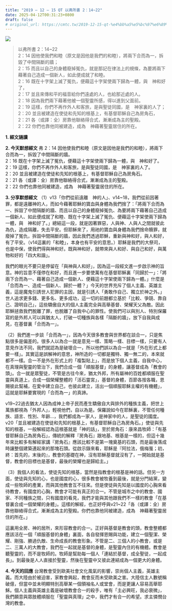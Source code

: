 ```yaml
---
title: "2019 – 12 – 15 QT 以弗所書 2：14~22"
date: 2025-04-12T00:31:23+0800
draft: false
# original_url: https://cmtc.tw/2019-12-15-qt-%e4%bb%a5%e5%bc%97%e6%89%80%e6%9b%b8-2%ef%bc%9a1422
---
```


![](/images/qt.jpg)
> 以弗所書 2：14\~22  
> 2：14 因他使我們和睦（原文是因他是我們的和睦），將兩下合而為一，拆毀了中間隔斷的牆；  
> 2：15 而且以自己的身體廢掉冤仇，就是那記在律法上的規條，為要將兩下藉著自己造成一個新人，如此便成就了和睦。  
> 2：16 既在十字架上滅了冤仇，便藉這十字架使兩下歸為一體，與　神和好了，  
> 2：17 並且來傳和平的福音給你們遠處的人，也給那近處的人。  
> 2：18 因為我們兩下藉著他被一個聖靈所感，得以進到父面前。  
> 2：19 這樣，你們不再作外人和客旅，是與聖徒同國，是　神家裏的人了；  
> 2：20 並且被建造在使徒和先知的根基上，有基督耶穌自己為房角石，  
> 2：21 各（或譯：全）房靠他聯絡得合式，漸漸成為主的聖殿。  
> 2：22 你們也靠他同被建造，成為　神藉著聖靈居住的所在。

**1. 經文誦讀**

**2.  今天默想經文**
弗 2：14 因他使我們和睦（原文是因他是我們的和睦），將兩下合而為一，拆毀了中間隔斷的牆。  
2：16 既在十字架上滅了冤仇，便藉這十字架使兩下歸為一體，與　神和好了。  
2：19 這樣，你們不再作外人和客旅，是與聖徒同國，是　神家裏的人了。  
2：20 並且被建造在使徒和先知的根基上，有基督耶穌自己為房角石。  
2：21 各（或譯：全）房靠他聯絡得合式，漸漸成為主的聖殿。  
2：22 你們也靠他同被建造，成為　神藉著聖靈居住的所在。

**3. 分享默想經文**
（1）v13「你們從前遠離　神的人」、v14\~18，我們從前因著罪，都是遠離神的人，而如今藉著耶穌的寶血與身體為我們捨了：「將兩下合而為一、拆毀了中間隔斷的牆、而且以自己的身體廢掉冤仇、為要將兩下藉著自己造成一個新人、如此便成就了和睦、既在十字架上滅了冤仇、便藉這十字架使兩下歸為一體，與　神和好了。」總結這一段，就是因著罪惡，人與神、人與人之間就彼此為仇，造成隔離，失去平安。但耶穌來了，用祂的寶血與身體為我們捨命贖罪，就廢掉了冤仇，拆毀中間隔斷的牆，因此我們透過耶穌，重新與神和好，與人和好，有了平安。（v14這裏的「和睦」，本身也有平安的意思。）耶穌是我們的大祭司，也是中保，使我們得與神和好。既與神和好，就帶來與人和好、與自己和好，與萬物和好的「四大和諧」。

我們的眼光不要只是停留在「與神與人和好」，因為這一段經文進一步啟示神的旨意。神的旨意不僅停在和好，而且進一步要使萬有在基督耶穌裏「同歸於一」：「將兩下合而為一、藉著自己造成一個新人、便藉這十字架使兩下歸為一體。」什麼是「合而為一、造成一個新人、歸於一體？」今天的世界充斥了個人主義、英雄主義，這是魔鬼引誘世人犯罪的主因，就是引誘人「勇敢作自己、獨立於神之外。」世人追求更多錢、更多名、更多成功，這一切的前題都立基於「比較、爭競、靠自己、證明自己」，這些驕傲自大的個人主義完全與高舉基督、榮耀天父為敵。因此耶穌拯救我們脫離了罪，也脫離了自我中心的罪性。使我們可以與別人、特別保羅寫的是外邦人可以與猶太人，打破一切種族與各樣「隔斷的牆」，放下自我與成見，在基督裏「合而為一」。

（2）我們進一步談「合而為一」，因為今天很多教會與世界都在談合一，只是焦點很多是偏差的。很多人以為合一就是意見一樣、策略一樣、目標一樣，只要有人意見作法不同，我們就認為是破壞合一，所以他們誤以為合一就是「外在形式上都要一樣」。其實這是誤解神的意思，神所造的一切都是獨特、獨一無二的，本來就都不一樣。合一不是外在形式上的「複製貼上」，而是放下個人主義，自我中心，在真理與聖靈的管治下，我們合成一個「順服基督」的身體，讓基督成為「教會的頭」。合一就是眾聖徒，不管是古往今來，猶太外邦，所有屬神的百姓都順服在聖靈與真道上，合成一個榮耀整體的「活石靈宮」，基督的身體，百節各按各職，恩賜彼此幫補，在愛中建立自己，也彼此建立，活出一個順服耶穌主權的有機體」，這就是耶穌要實現的「合而為一」的真諦。

v19\~22過去猶太人因為成神上帝子民而產生驕傲自大與排外的種族主義，把世上萬族都視為「外邦人」，輕視他們，自以為是。保羅說如今在耶穌裏，不管任何種族、語言、性別、年齡…，我們都成為一家人，是神家中的人，是聖徒的國度。v20「並且被建造在使徒和先知的根基上，有基督耶穌自己為房角石。」使徒與先知的根基，一般解經認為這根基就是「神的話」，至於房角石：康來昌牧師：「有基督耶穌自己為房角石」，傳統的解釋『房角石』跟地基、根基是一樣的，但這十幾年來比較多有解經家講『房角石』應該比較不是第一塊奠基的石頭，而是最後落成時讓整個建築連起來的那塊石頭。從啟示錄來看，耶穌是『阿拉法，俄梅戛；初，終：首先的，末後的』，教會的基礎在神，沒有耶穌基督就沒有了，一開始就是基督，教會的目標也是基督，最後的榮耀也是歸給主。」

（3）我個人的看法，使徒先知的根基，當然是指教會的根基是神的話。但另一方面，使徒與先知的心，也是國度的心，很多教會被牧養到最後，就是分門結黨，變成一些牧師的產業，而與其他教會互不往來。但是使徒與先知是以國度的心胸來看待教會，有國度的心胸，教會才可能有真正的合一。不管是城市之中的教會、國家、不同種族之間，只有國度的看見，我們才能與其他跟我們不一樣的教會「在基督裏合成一個榮耀的身體」。這樣的解經，也正好呼與v21\~22「各（或譯：全）房靠他聯絡得合式，漸漸成為主的聖殿。你們也靠他同被建造，成為　神藉著聖靈居住的所在。」

這裏用全房、神的居所，來形容教會的合一。正好與基督是教會的頭，教會整體都應該活在一個「順服基督的身體」裏面，各自發揮恩賜與功能，建立一個聖潔、榮耀、剛強、勝過仇敵、生命成長的教會形象。不管是二、三個人的小教會，或是二、三萬人的大教會，我們在一起就是基督的身體，是聖靈內住的有機體。教會是聽聖靈的，而不是牧師的。牧師是幫助每一個人「連結於基督，成全聖徒，一起成長」。到最後是人人直接於聖靈，然後在聖靈中又彼此連結成為一個更大的身體。

**4. 今天的回應**
台灣教會受到歐美社會文化風氣的影響，崇尚個人主義，英雄主義。而大陸由於被迫害，家教會興起，教會反而未受歐美之害。大陸信主人數號稱破億，但當中並未明顯特別高舉某一個領袖名人或堂會，而是更讓人容易高舉耶穌。個人主義與英雄主義是破壞教會合一的殺手，唯有「主必興旺，我必衰微」，我們願意與眾肢體順服在「聖靈與真理」之中，我們才有合一的希望。求主憐憫台灣的教會。

